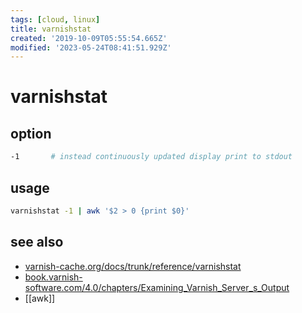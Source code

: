 ```yaml
---
tags: [cloud, linux]
title: varnishstat
created: '2019-10-09T05:55:54.665Z'
modified: '2023-05-24T08:41:51.929Z'
---
```


# varnishstat

## option

```sh
-1       # instead continuously updated display print to stdout
```

## usage

```sh
varnishstat -1 | awk '$2 > 0 {print $0}'
```

## see also

- [varnish-cache.org/docs/trunk/reference/varnishstat](https://varnish-cache.org/docs/trunk/reference/varnishstat.html)
- [book.varnish-software.com/4.0/chapters/Examining_Varnish_Server_s_Output](https://book.varnish-software.com/4.0/chapters/Examining_Varnish_Server_s_Output.html)
- [[awk]]

